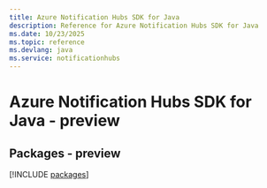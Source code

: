 ```yaml
---
title: Azure Notification Hubs SDK for Java
description: Reference for Azure Notification Hubs SDK for Java
ms.date: 10/23/2025
ms.topic: reference
ms.devlang: java
ms.service: notificationhubs
---
```

# Azure Notification Hubs SDK for Java - preview
## Packages - preview
[!INCLUDE [packages](notification-hubs-index.md)]